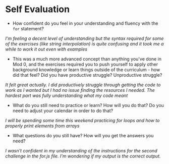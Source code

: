 # Self Evaluation

- How confident do you feel in your understanding and fluency with the `for` statement?

*I'm feeling a decent level of understanding but the syntax required for some of the exercises (like string interpolation) is quite confusing and it took me a while to work it out even with examples*

- This was a much more advanced concept than anything you've done in Mod 0, and the exercises required you to push yourself to apply other background knowledge or learn things outside of the curriculum - how did that feel? Did you have productive struggle? Unproductive struggle?

*It felt great actually. I did productively struggle through getting the code to work as I wanted but I had no issue finding the resources I needed. The hardest part was fully understanding what my code meant*

- What do you still need to practice or learn? How will you do that? Do you need to adjust your calendar in order to do that?

*I will be spending some time this weekend practicing for loops and how to properly print elements from arrays*

- What questions do you still have? How will you get the answers you need?

*I wasn't confident in my understanding of the instructions for the second challenge in the for.js file. I'm wondering if my output is the correct output.*